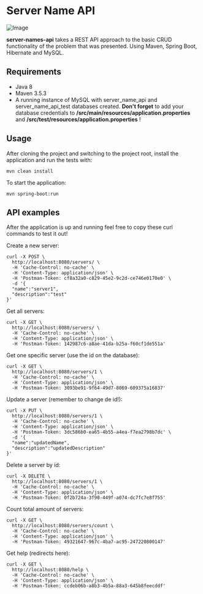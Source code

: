 # Server Name API

![Image](https://i.imgur.com/fBwCn06.jpg)

**server-names-api** takes a REST API approach to the basic CRUD functionality of the problem that was presented. Using Maven, Spring Boot, Hibernate and MySQL.

## Requirements

- Java 8
- Maven 3.5.3
- A running instance of MySQL with server_name_api and server_name_api_test databases created. **Don't forget** to add your database credentials to **/src/main/resources/application.properties** and **/src/test/resources/application.properties** !

## Usage

After cloning the project and switching to the project root, install the application and run the tests with:

    mvn clean install

To start the application:

    mvn spring-boot:run

## API examples

After the application is up and running feel free to copy these curl commands to test it out!

Create a new server:

```
curl -X POST \
  http://localhost:8080/servers/ \
  -H 'Cache-Control: no-cache' \
  -H 'Content-Type: application/json' \
  -H 'Postman-Token: cf8a32a0-c829-45e2-9c2d-ce746e0170e0' \
  -d '{
  "name":"server1",
  "description":"test"
}'
```

Get all servers:

```
curl -X GET \
  http://localhost:8080/servers/ \
  -H 'Cache-Control: no-cache' \
  -H 'Content-Type: application/json' \
  -H 'Postman-Token: 142987c6-a8ae-41da-b25a-f60cf1de551a'
```

Get one specific server (use the id on the database):

```
curl -X GET \
  http://localhost:8080/servers/1 \
  -H 'Cache-Control: no-cache' \
  -H 'Content-Type: application/json' \
  -H 'Postman-Token: 3093be91-9f64-49d7-8069-609375a16837'
```

Update a server (remember to change de id!):

```
curl -X PUT \
  http://localhost:8080/servers/1 \
  -H 'Cache-Control: no-cache' \
  -H 'Content-Type: application/json' \
  -H 'Postman-Token: 3dc586b0-ea65-4b55-a4ea-f7ea2798b7dc' \
  -d '{
  "name":"updatedName",
  "description":"updatedDescription"
}'
```

Delete a server by id:

```
curl -X DELETE \
  http://localhost:8080/servers/1 \
  -H 'Cache-Control: no-cache' \
  -H 'Content-Type: application/json' \
  -H 'Postman-Token: 0f2b724a-3f90-449f-a074-dc7fc7e8f755'
```

Count total amount of servers:

```
curl -X GET \
  http://localhost:8080/servers/count \
  -H 'Cache-Control: no-cache' \
  -H 'Content-Type: application/json' \
  -H 'Postman-Token: 49321647-967c-4ba7-ac95-247220800147'
```

Get help (redirects here):

```
curl -X GET \
  http://localhost:8080/help \
  -H 'Cache-Control: no-cache' \
  -H 'Content-Type: application/json' \
  -H 'Postman-Token: ccdeb06b-a8b3-4b5a-88a3-645b8feecddf'
```